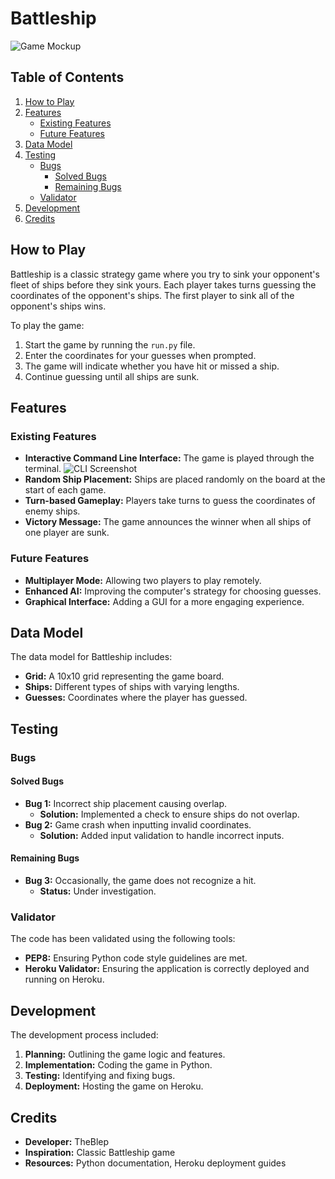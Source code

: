 # Battleship
![Game Mockup](<screenshot>)

## Table of Contents
1. [How to Play](#how-to-play)
2. [Features](#features)
   - [Existing Features](#existing-features)
   - [Future Features](#future-features)
3. [Data Model](#data-model)
4. [Testing](#testing)
   - [Bugs](#bugs)
     - [Solved Bugs](#solved-bugs)
     - [Remaining Bugs](#remaining-bugs)
   - [Validator](#validator)
5. [Development](#development)
6. [Credits](#credits)

## How to Play
Battleship is a classic strategy game where you try to sink your opponent's fleet of ships before they sink yours. Each player takes turns guessing the coordinates of the opponent's ships. The first player to sink all of the opponent's ships wins.

To play the game:
1. Start the game by running the `run.py` file.
2. Enter the coordinates for your guesses when prompted.
3. The game will indicate whether you have hit or missed a ship.
4. Continue guessing until all ships are sunk.

## Features

### Existing Features
- **Interactive Command Line Interface:** The game is played through the terminal.
  ![CLI Screenshot](<screenshot>)
- **Random Ship Placement:** Ships are placed randomly on the board at the start of each game.
- **Turn-based Gameplay:** Players take turns to guess the coordinates of enemy ships.
- **Victory Message:** The game announces the winner when all ships of one player are sunk.

### Future Features
- **Multiplayer Mode:** Allowing two players to play remotely.
- **Enhanced AI:** Improving the computer's strategy for choosing guesses.
- **Graphical Interface:** Adding a GUI for a more engaging experience.

## Data Model
The data model for Battleship includes:
- **Grid:** A 10x10 grid representing the game board.
- **Ships:** Different types of ships with varying lengths.
- **Guesses:** Coordinates where the player has guessed.

## Testing

### Bugs

#### Solved Bugs
- **Bug 1:** Incorrect ship placement causing overlap.
  - **Solution:** Implemented a check to ensure ships do not overlap.
- **Bug 2:** Game crash when inputting invalid coordinates.
  - **Solution:** Added input validation to handle incorrect inputs.

#### Remaining Bugs
- **Bug 3:** Occasionally, the game does not recognize a hit.
  - **Status:** Under investigation.

### Validator
The code has been validated using the following tools:
- **PEP8:** Ensuring Python code style guidelines are met.
- **Heroku Validator:** Ensuring the application is correctly deployed and running on Heroku.

## Development
The development process included:
1. **Planning:** Outlining the game logic and features.
2. **Implementation:** Coding the game in Python.
3. **Testing:** Identifying and fixing bugs.
4. **Deployment:** Hosting the game on Heroku.

## Credits
- **Developer:** TheBlep
- **Inspiration:** Classic Battleship game
- **Resources:** Python documentation, Heroku deployment guides